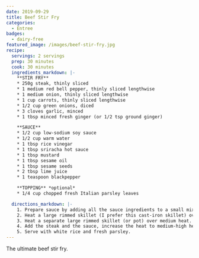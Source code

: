 ```yaml
---
date: 2019-09-29
title: Beef Stir Fry
categories:
  - Entree
badges:
  - dairy-free
featured_image: /images/beef-stir-fry.jpg
recipe:
  servings: 2 servings
  prep: 30 minutes
  cook: 30 minutes
  ingredients_markdown: |-
    **STIR FRY**
    * 250g steak, thinly sliced
    * 1 medium red bell pepper, thinly sliced lengthwise
    * 1 medium onion, thinly sliced lengthwise
    * 1 cup carrots, thinly sliced lengthwise
    * 1/2 cup green onions, diced
    * 3 cloves garlic, minced
    * 1 tbsp minced fresh ginger (or 1/2 tsp ground ginger)

    **SAUCE**
    * 1/2 cup low-sodium soy sauce
    * 1/2 cup warm water
    * 1 tbsp rice vinegar
    * 1 tbsp sriracha hot sauce
    * 1 tbsp mustard
    * 1 tbsp sesame oil
    * 1 tbsp sesame seeds
    * 2 tbsp lime juice
    * 1 teaspoon blackpepper

    **TOPPING** *optional*
    * 1/4 cup chopped fresh Italian parsley leaves

  directions_markdown: |-
    1. Prepare sauce by adding all the sauce ingredients to a small mixing bowl and whisking to combine. Set aside.
    2. Heat a large rimmed skillet (I prefer this cast-iron skillet) over medium heat and cook the steak until just tender. Set aside.
    3. Heat a separate large rimmed skillet (or pot) over medium heat. Once hot, add sesame oil (or water) and all the other vegetables. Stir to combine and sauté until just tender.
    4. Add the steak and the sauce, increase the heat to medium-high heat, and cook until well combined and the mixture is very hot - about 5 minutes.
    5. Serve with white rice and fresh parsley.
---
```

The ultimate beef stir fry.

<!-- ![Cookie](https://source.unsplash.com/euGck1ifvp0)

Carefully placing them on the tray.

![Cookie](https://source.unsplash.com/RUPPakds28k)

Little Gavin loves them.

![Cookie](https://source.unsplash.com/YnrSLOAjOEA)

Delicious! -->